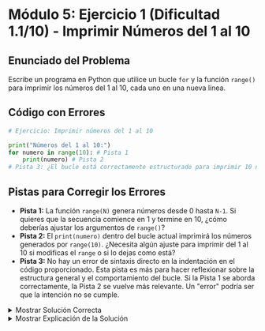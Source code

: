 # Módulo 5: Ejercicio 1 (Dificultad 1.1/10) - Imprimir Números del 1 al 10

## Enunciado del Problema

Escribe un programa en Python que utilice un bucle `for` y la función `range()` para imprimir los números del 1 al 10, cada uno en una nueva línea.

## Código con Errores

```python
# Ejercicio: Imprimir números del 1 al 10

print("Números del 1 al 10:")
for numero in range(10): # Pista 1
    print(numero) # Pista 2
# Pista 3: ¿El bucle está correctamente estructurado para imprimir 10 números? ¿La indentación es correcta en todo el bloque?
```

## Pistas para Corregir los Errores

*   **Pista 1:** La función `range(N)` genera números desde 0 hasta `N-1`. Si quieres que la secuencia comience en 1 y termine en 10, ¿cómo deberías ajustar los argumentos de `range()`?
*   **Pista 2:** El `print(numero)` dentro del bucle actual imprimirá los números generados por `range(10)`. ¿Necesita algún ajuste para imprimir del 1 al 10 si modificas el `range` o si lo dejas como está?
*   **Pista 3:** No hay un error de sintaxis directo en la indentación en el código proporcionado. Esta pista es más para hacer reflexionar sobre la estructura general y el comportamiento del bucle. Si la Pista 1 se aborda correctamente, la Pista 2 se vuelve más relevante. Un "error" podría ser que la intención no se cumple.

<details>
<summary>Mostrar Solución Correcta</summary>

```python
# Ejercicio: Imprimir números del 1 al 10

print("Números del 1 al 10:")
# range(inicio, fin_mas_uno)
# Para incluir el 10, el segundo argumento de range debe ser 11.
for numero in range(1, 11):
    print(numero)
```

</details>

<details>
<summary>Mostrar Explicación de la Solución</summary>

Este ejercicio introduce el uso básico de `for` con `range()`.

*   **Error 1 Corrección (Lógica de `range()`):**
    *   El código original era `for numero in range(10):`.
    *   `range(10)` genera la secuencia de números `0, 1, 2, 3, 4, 5, 6, 7, 8, 9`. El enunciado pide imprimir del 1 al 10.
    *   Para generar números desde un `inicio` hasta un `fin` (incluido), se usa `range(inicio, fin + 1)`.
    *   **Solución:** `for numero in range(1, 11):`

*   **Error 2 Corrección (Ajuste de `print` basado en `range`):**
    *   Con el `range(10)` original, `print(numero)` imprimiría de 0 a 9. Si quisiéramos mantener `range(10)` y aun así imprimir de 1 a 10, tendríamos que hacer `print(numero + 1)`.
    *   Sin embargo, la solución más directa y clara es ajustar el `range` como se hizo en el Error 1. Con `range(1, 11)`, `print(numero)` imprimirá directamente los valores 1, 2, ..., 10.
    *   **Solución (consistente con la corrección del Error 1):** `print(numero)` (esta línea ya era correcta si `range` se ajusta).

*   **Error 3 Corrección (Reflexión sobre estructura):**
    *   No había un error de sintaxis de indentación. La pista apuntaba a asegurar que el bucle cumpliera el objetivo. Al corregir `range(10)` a `range(1, 11)`, el bucle `for numero in range(1, 11): print(numero)` cumple correctamente el requisito de imprimir los números del 1 al 10.

El programa corregido utiliza `range(1, 11)` para generar la secuencia de números del 1 al 10 (inclusive), y el bucle `for` itera sobre esta secuencia, imprimiendo cada número.
</details>
